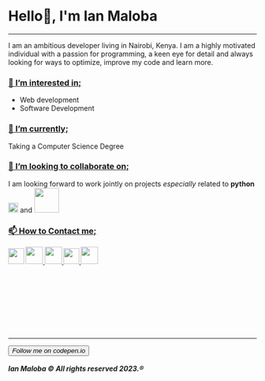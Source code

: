<html>
  <h1>Hello👋, I'm Ian Maloba</h1>
  <hr>
<p>
  I am an ambitious developer living in Nairobi, Kenya. I am a highly motivated individual with a passion for programming, a keen eye for detail and always looking for ways to optimize, improve my code and learn more.
</p>
<div class="interests">
  <h3><u>👀 I’m interested in;</u></h3>
  <ul>
    <li>Web development</li>
    <li>Software Development</li>
  </ul>
</div>

<div class="currentStudies">
  <h3><u>🌱 I’m currently;</u></h3>
  <p>Taking a Computer Science Degree</p>
</div>

<div class="collaboratie-work">
  <h3><u>💞️ I’m looking to collaborate on;</u></h3>
  <p> I am looking forward to work jointly on projects <em>especially</em> related to <b>python</b><img src="https://upload.wikimedia.org/wikipedia/commons/thumb/c/c3/Python-logo-notext.svg/115px-Python-logo-notext.svg.png?20220821155029" width=20px/> and <img src="https://static.djangoproject.com/img/logos/django-logo-positive.png" width=50px/> </p> 
</div>

<div class="contact">
  <h3><u>📫 How to Contact me;</u></h3>
  <p>
      <b><a href="https://www.linkedin.com/in/ianmalobamwakha/" target="_blank"> <img src="https://pbs.twimg.com/profile_images/1508518003184349187/1KQYoqPY_400x400.png" width=32px/></a>
    <a href="ianmalobamwakha@gmail.com" target="_blank"> <img src="https://encrypted-tbn0.gstatic.com/images?q=tbn:ANd9GcThMp_w31QIxPkclKoeQk_LwqWqYLBVKX2cnAybUvi0gQ&s" width=35px/>
      </a><a href="https://github.com/IanMalobaMwakha" target="_blank"> <img src="https://github.githubassets.com/images/modules/logos_page/GitHub-Mark.png" width=35px/>
      </a><a href="https://api.whatsapp.com/send?phone=254746883374&text=Hello,%20this%20is%20Ian.%20Thank%20you%20for%20contacting%20me!" target="_blank"> <img src="https://pbs.twimg.com/profile_images/1318652224638124032/wrpp2Nl4_400x400.png" width=32px/>
      </a><a href="https://msng.link/o/?@malobaian=tg" target="_blank"> <img src="https://upload.wikimedia.org/wikipedia/commons/thumb/8/83/Telegram_2019_Logo.svg/800px-Telegram_2019_Logo.svg.png" width=35px/>
      </a>
  </p> 
</div>
 <br>
 <br>
 <br>
<br>
<br>
<br> 
<br>
<hr>
    <a href="https://codepen.io/ianmalobamwakha/pens/public" target="_blank"><button><em>Follow me on codepen.io</em></button></a>
<br>
<br>
<em><b>Ian Maloba © All rights reserved 2023.®</b></em>
<br>  

</html>



<!---
IanMalobaMwakha/IanMalobaMwakha is a ✨ special ✨ repository because its `README.md` (this file) appears on your GitHub profile.
You can click the Preview link to take a look at your changes..
--->

